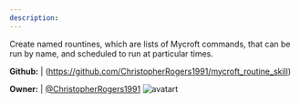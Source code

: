 ```yaml
---
description: 
---
```

Create named rountines, which are lists of Mycroft commands, that can be run by name, and scheduled to run at particular times.

**Github:** | (https://github.com/ChristopherRogers1991/mycroft_routine_skill)

**Owner:** | [@ChristopherRogers1991](https://github.com/ChristopherRogers1991) ![avatart](https://avatars0.githubusercontent.com/u/8608191?v=4)

